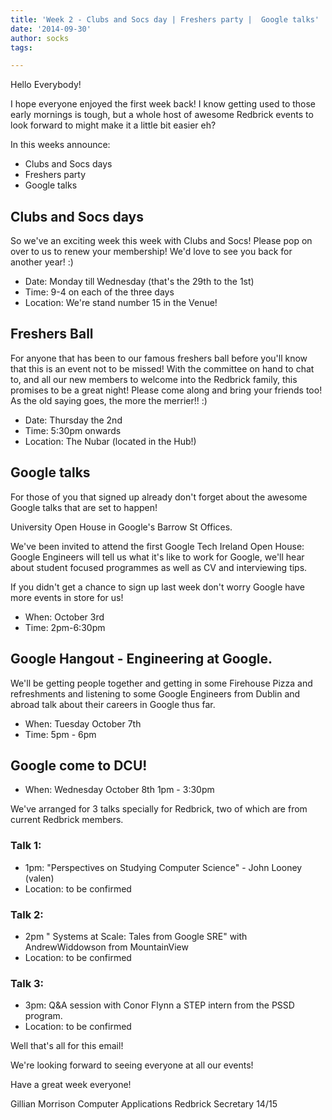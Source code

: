 ```yaml
---
title: 'Week 2 - Clubs and Socs day | Freshers party |	Google talks'
date: '2014-09-30'
author: socks
tags:

---
```


Hello Everybody!

I hope everyone enjoyed the first week back! I know getting used
to those early mornings is tough, but a whole host of awesome Redbrick
events to look forward to might make it a little bit easier eh?

In this weeks announce:

*	Clubs and Socs days
*	Freshers party
*	Google talks

## Clubs and Socs days

So we've an exciting week this week with Clubs and Socs!
Please pop on over to us to renew your membership!
We'd love to see you back for another year! :)

 - Date: Monday till Wednesday (that's the 29th to the 1st)
 - Time: 9-4 on each of the three days
 - Location: We're stand number 15 in the Venue!

## Freshers Ball

For anyone that has been to our famous freshers ball before you'll
know that this is an event not to be missed!
With the committee on hand to chat to, and all our new members to
welcome into the Redbrick family, this promises to be a great night!
Please come along and bring your friends too! As the old saying goes,
the more the merrier!! :)

 - Date: Thursday the 2nd
 - Time: 5:30pm onwards
 - Location: The Nubar (located in the Hub!)

## Google talks

For those of you that signed up already don't forget about the awesome
Google talks that are set to happen!

University Open House in Google's Barrow St Offices.

We've been invited to attend the first Google Tech Ireland Open House:
Google Engineers will tell us what it's like to work for Google,
we'll hear about student focused programmes as well as CV and interviewing tips.

If you didn't get a chance to sign up last week don't worry Google
have more events in store for us!

 - When: October 3rd
 - Time: 2pm-6:30pm

## Google Hangout - Engineering at Google.

We'll be getting people together and getting in some Firehouse
Pizza and refreshments and listening to some Google Engineers from
Dublin and abroad talk about their careers in Google thus far.

 - When: Tuesday October 7th
 - Time: 5pm - 6pm

## Google come to DCU!

- When: Wednesday October 8th 1pm - 3:30pm

We've arranged for 3 talks specially for Redbrick, two of which
are from current Redbrick  members.

### Talk 1:
 - 1pm: "Perspectives on Studying Computer Science" - John Looney (valen)
 - Location: to be confirmed

### Talk 2:
 - 2pm " Systems at Scale: Tales from Google SRE" with AndrewWiddowson from MountainView
 - Location: to be confirmed

### Talk 3:
 - 3pm: Q&A session with Conor Flynn a STEP intern from the PSSD program.
 - Location: to be confirmed

Well that's all for this email!

We're looking forward to seeing everyone at all our events!

Have a great week everyone!

Gillian Morrison
Computer Applications
Redbrick Secretary 14/15


